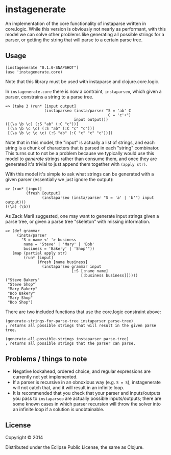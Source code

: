 # instagenerate

An implementation of the core functionality of instaparse written in core.logic. While this version
is obviously not nearly as performant, with this model we can solve other problems like generating
all possible strings for a parser, or getting the string that will parse to a certain parse tree.

## Usage

	[instagenerate "0.1.0-SNAPSHOT"]
	(use 'instagenerate.core)

Note that this library must be used with instaparse and clojure.core.logic.

In `instagenerate.core` there is now a contraint, `instaparseo`, which given a parser,
constrains a string to a parse tree.

	=> (take 3 (run* [input output]
	                 (instaparseo (insta/parser "S = 'ab' C
	                                             C = 'c'+")
	                              input output)))
	([(\a \b \c) (:S "ab" (:C "c"))]
	 [(\a \b \c \c) (:S "ab" (:C "c" "c"))]
	 [(\a \b \c \c \c) (:S "ab" (:C "c" "c" "c"))])

Note that in this model, the "input" is actually a list of strings, and each string is a
chunk of characters that is parsed in each "string" combinator. This turns out
to not be a problem because we typically would use this model to _generate_ strings rather than
consume them, and once they are generated it's trivial to just append them together with
`(apply str)`.

With this model it's simple to ask what strings can be generated with a given parser (essentially
we just ignore the output):

	=> (run* [input]
	         (fresh [output]
	                (instaparseo (insta/parser "S = 'a' | 'b'") input output)))
	((\a) (\b))

As Zack Maril suggested, one may want to generate input strings given a parse tree, or given 
a parse tree "skeleton" with missing information.

	=> (def grammar
         (insta/parser
           "S = name <' '> business
            name = 'Steve' | 'Mary' | 'Bob'
            business = 'Bakery' | 'Shop'"))
       (map (partial apply str)
            (run* [input]
                  (fresh [name business]
                    (instaparseo grammar input
                                 [:S [:name name]
                                     [:business business]]))))
    ("Steve Bakery"
	 "Steve Shop"
	 "Mary Bakery"
	 "Bob Bakery"
	 "Mary Shop"
	 "Bob Shop")

There are two included functions that use the core.logic constraint above:

	(generate-strings-for-parse-tree instaparser parse-tree)
	; returns all possible strings that will result in the given parse tree.
	
	(generate-all-possible-strings instaparser parse-tree)
	; returns all possible strings that the parser can parse.

## Problems / things to note

- Negative lookahead, ordered choice, and regular expressions are currently not yet implemented.
- If a parser is recursive in an obnoxious way (e.g. `S = S`), instagenerate will not catch
that, and it will result in an infinite loop.
- It is recommended that you check that your parser and inputs/outputs you pass to
`instaparseo` are actually possible inputs/outputs; there are some known cases in which
parser recursion will throw the solver into an infinite loop if a solution is unobtainable.


## License

Copyright © 2014

Distributed under the Eclipse Public License, the same as Clojure.
